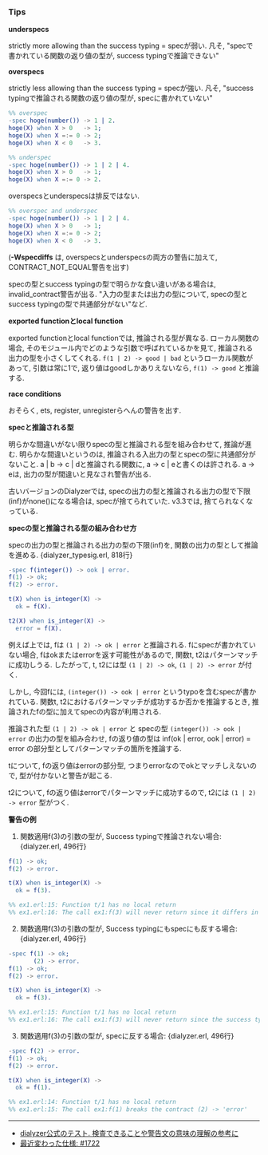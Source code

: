 ### Tips

**underspecs**

strictly more allowing than the success typing = specが弱い.
凡そ, "specで書かれている関数の返り値の型が, success typingで推論できない"


**overspecs**

strictly less allowing than the success typing = specが強い.
凡そ, "success typingで推論される関数の返り値の型が, specに書かれていない"

```erl
%% overspec
-spec hoge(number()) -> 1 | 2.
hoge(X) when X > 0   -> 1;
hoge(X) when X =:= 0 -> 2;
hoge(X) when X < 0   -> 3.

%% underspec
-spec hoge(number()) -> 1 | 2 | 4.
hoge(X) when X > 0   -> 1;
hoge(X) when X =:= 0 -> 2.
```

overspecsとunderspecsは排反ではない.

```erl
%% overspec and underspec
-spec hoge(number()) -> 1 | 2 | 4.
hoge(X) when X > 0   -> 1;
hoge(X) when X =:= 0 -> 2;
hoge(X) when X < 0   -> 3.
```

(**-Wspecdiffs** は, overspecsとunderspecsの両方の警告に加えて, CONTRACT_NOT_EQUAL警告を出す)

specの型とsuccess typingの型で明らかな食い違いがある場合は, invalid_contract警告が出る.
"入力の型または出力の型について, specの型とsuccess typingの型で共通部分がない"など.


**exported functionとlocal function**

exported functionとlocal functionでは, 推論される型が異なる.
ローカル関数の場合, そのモジュール内でどのような引数で呼ばれているかを見て, 推論される出力の型を小さくしてくれる.
`f(1 | 2) -> good | bad` というローカル関数があって, 引数は常に1で, 返り値はgoodしかありえないなら, `f(1) -> good` と推論する.


**race conditions**

おそらく, ets, register, unregisterらへんの警告を出す.


**specと推論される型**

明らかな間違いがない限りspecの型と推論される型を組み合わせて, 推論が進む.
明らかな間違いというのは, 推論される入出力の型とspecの型に共通部分がないこと.
a | b -> c | dと推論される関数に, a -> c | eと書くのは許される.
a -> eは, 出力の型が間違いと見なされ警告が出る.

古いバージョンのDialyzerでは, specの出力の型と推論される出力の型で下限(inf)がnone()になる場合は, specが捨てられていた.
v3.3では, 捨てられなくなっている.


**specの型と推論される型の組み合わせ方**

specの出力の型と推論される出力の型の下限(inf)を, 関数の出力の型として推論を進める.
{dialyzer_typesig.erl, 818行}


```erl
-spec f(integer()) -> ook | error.
f(1) -> ok;
f(2) -> error.

t(X) when is_integer(X) ->
  ok = f(X).

t2(X) when is_integer(X) ->
  error = f(X).
```

例えば上では, fは `(1 | 2) -> ok | error` と推論される.
fにspecが書かれていない場合, fはokまたはerrorを返す可能性があるので, 関数t, t2はパターンマッチに成功しうる.
したがって, t, t2には型 `(1 | 2) -> ok`, `(1 | 2) -> error` が付く.


しかし, 今回fには, `(integer()) -> ook | error` というtypoを含むspecが書かれている.
関数t, t2におけるパターンマッチが成功するか否かを推論するとき, 推論されたfの型に加えてspecの内容が利用される.

推論された型 `(1 | 2) -> ok | error` と specの型 `(integer()) -> ook | error` の出力の型を組み合わせ,
fの返り値の型は inf(ok | error, ook | error) = error の部分型としてパターンマッチの箇所を推論する.

tについて, fの返り値はerrorの部分型, つまりerrorなのでokとマッチしえないので, 型が付かないと警告が起こる.

t2について, fの返り値はerrorでパターンマッチに成功するので, t2には `(1 | 2) -> error` 型がつく.


**警告の例**

1. 関数適用f(3)の引数の型が, Success typingで推論されない場合: {dialyzer.erl, 496行}

```erl
f(1) -> ok;
f(2) -> error.

t(X) when is_integer(X) ->
  ok = f(3).

%% ex1.erl:15: Function t/1 has no local return
%% ex1.erl:16: The call ex1:f(3) will never return since it differs in the 1st argument from the success typing arguments: (1 | 2)
```


2. 関数適用f(3)の引数の型が, Success typingにもspecにも反する場合: {dialyzer.erl, 496行}

```erl
-spec f(1) -> ok;
       (2) -> error.
f(1) -> ok;
f(2) -> error.

t(X) when is_integer(X) ->
  ok = f(3).

%% ex1.erl:15: Function t/1 has no local return
%% ex1.erl:16: The call ex1:f(3) will never return since the success typing is (1 | 2) -> 'error' | 'ok' and the contract is (1) -> 'ok'; (2) -> 'error'
```


3. 関数適用f(3)の引数の型が, specに反する場合: {dialyzer.erl, 496行}

```erl
-spec f(2) -> error.
f(1) -> ok;
f(2) -> error.

t(X) when is_integer(X) ->
  ok = f(1).

%% ex1.erl:14: Function t/1 has no local return
%% ex1.erl:15: The call ex1:f(1) breaks the contract (2) -> 'error'
```


---

- [dialyzer公式のテスト. 検査できることや警告文の意味の理解の参考に](https://github.com/erlang/otp/tree/master/lib/dialyzer/test)
- [最近変わった仕様: #1722](https://github.com/erlang/otp/pull/1722)
